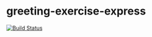 # greeting-exercise-express
[![Build Status](https://travis-ci.org/LN2410/greeting-exercise-express.svg?branch=master)](https://travis-ci.org/LN2410/greeting-exercise-express)
